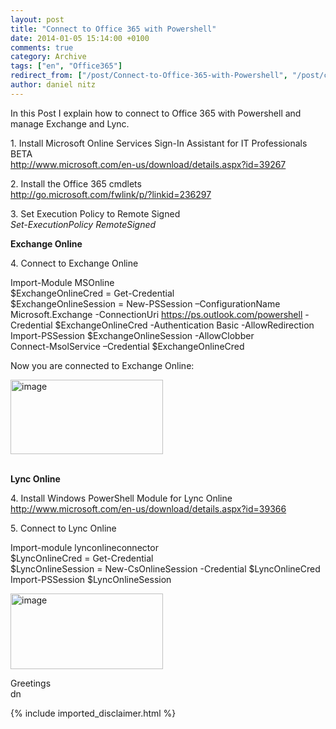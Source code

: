 ```yaml
---
layout: post
title: "Connect to Office 365 with Powershell"
date: 2014-01-05 15:14:00 +0100
comments: true
category: Archive
tags: ["en", "Office365"]
redirect_from: ["/post/Connect-to-Office-365-with-Powershell", "/post/connect-to-office-365-with-powershell"]
author: daniel nitz
---
```

<!-- more -->
<p>In this Post I explain how to connect to Office 365 with Powershell and manage Exchange and Lync.</p>
<p>1. Install Microsoft Online Services Sign-In Assistant for IT Professionals BETA <br /><a title="http://www.microsoft.com/en-us/download/details.aspx?id=39267" href="http://www.microsoft.com/en-us/download/details.aspx?id=39267">http://www.microsoft.com/en-us/download/details.aspx?id=39267</a></p>
<p>2. Install the Office 365 cmdlets <br /><a href="http://go.microsoft.com/fwlink/p/?linkid=236297">http://go.microsoft.com/fwlink/p/?linkid=236297</a></p>
<p>3. Set Execution Policy to Remote Signed <br /><em>Set-ExecutionPolicy RemoteSigned</em></p>
<p><strong>Exchange Online</strong></p>
<p>4. Connect to Exchange Online</p>
<p>Import-Module MSOnline <br />$ExchangeOnlineCred = Get-Credential <br />$ExchangeOnlineSession = New-PSSession &ndash;ConfigurationName Microsoft.Exchange -ConnectionUri <a href="https://ps.outlook.com/powershell">https://ps.outlook.com/powershell</a> -Credential $ExchangeOnlineCred -Authentication Basic -AllowRedirection <br />Import-PSSession $ExchangeOnlineSession -AllowClobber <br />Connect-MsolService &ndash;Credential $ExchangeOnlineCred</p>
<p>Now you are connected to Exchange Online:</p>
<p><a href="/assets/archive/image_615.png"><img style="background-image: none; padding-top: 0px; padding-left: 0px; margin: 0px; display: inline; padding-right: 0px; border: 0px;" title="image" src="/assets/archive/image_thumb_613.png" alt="image" width="244" height="119" border="0" /></a></p>
<p><br /><strong>Lync Online</strong></p>
<p>4. Install Windows PowerShell Module for Lync Online <br /><a title="http://www.microsoft.com/en-us/download/details.aspx?id=39366" href="http://www.microsoft.com/en-us/download/details.aspx?id=39366">http://www.microsoft.com/en-us/download/details.aspx?id=39366</a></p>
<p>5. Connect to Lync Online</p>
<p>Import-module lynconlineconnector <br />$LyncOnlineCred = Get-Credential <br />$LyncOnlineSession = New-CsOnlineSession -Credential $LyncOnlineCred <br />Import-PSSession $LyncOnlineSession</p>
<p><a href="/assets/archive/image_616.png"><img style="background-image: none; padding-top: 0px; padding-left: 0px; margin: 0px; display: inline; padding-right: 0px; border: 0px;" title="image" src="/assets/archive/image_thumb_614.png" alt="image" width="244" height="121" border="0" /></a></p>
<p>Greetings <br />dn</p>
{% include imported_disclaimer.html %}
